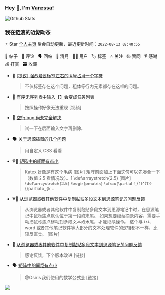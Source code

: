 ### Hey 👋, I'm [Vanessa](http://vanessa.b3log.org/)!

![Github Stats](https://github-readme-stats.vercel.app/api?username=Vanessa219&show_icons=true)

<!--events start -->

### 我在[链滴](https://ld246.com)的近期动态

⭐️ Star [个人主页](https://github.com/Vanessa219/Vanessa219) 后会自动更新，最近更新时间：`2022-08-13 08:40:55`

📝 帖子 &nbsp; 💬 评论 &nbsp; 🗣 回帖 &nbsp; 🌙 清月 &nbsp; 👨‍💻 用户 &nbsp; 🏷️ 标签 &nbsp; ⭐️ 关注 &nbsp; 👍 赞同 &nbsp; 💗 感谢 &nbsp; 💰 打赏 &nbsp; 🗃 收藏

* 💬 [[提议] 强烈建议标签左右的 #号占用一个字符](https://ld246.com/article/1659974936552/comment/1660309978222#comments)

  > 不仅标签存在这个问题，粗体等行内元素都存在这样的问题。
* 💬 [有序无序列表中输入【】会变成任务列表](https://ld246.com/article/1660187578844/comment/1660309733725#comments)

  > 按照操作好像无法重现 [视频]
* 💬 [空行 bug 尚未完全解决](https://ld246.com/article/1660002202958/comment/1660008450680#comments)

  > 试一下在后面输入文字再删除。
* 🗣 [关于思源插图的几个问题](https://ld246.com/article/1659694208428/comment/1659758804145#comments)

  > 用自定义 CSS 看看
* 💗💬 [矩阵中的间距有点小](https://ld246.com/article/1659684982336/comment/1659799302697#comments)

  > Katex 好像是有这个毛病 [图片] 矩阵前面加上下面这句可以先凑合一下（数值 2.5 看情况改）。1 \def\arraystretch{2.5} [图片] \def\arraystretch{2.5} \begin{pmatrix} \cfrac{\partial f_{1}^{1}}{\partial x_{k ..
* 💗📝 [从浏览器或者其他软件中复制黏贴多段文本到思源笔记的问题反馈](https://ld246.com/article/1659748035375)

  > 从浏览器或者其他软件中复制黏贴多段文本到思源笔记中时，在思源笔记中鼠标焦点默认位于第一段的末尾。 如果想要继续摘录内容，需要手动把鼠标焦点移动到多段文本的末尾，才能继续操作。 这个与 txt、word 或者其他笔记软件等大部分的文本处理软件的逻辑都不一样，比较反直觉。 [图片]
* 💬 [从浏览器或者其他软件中复制黏贴多段文本到思源笔记的问题反馈](https://ld246.com/article/1659748035375/comment/1659779546696#comments)

  > 感谢反馈，下个版本改进 [链接]
* 🗣 [矩阵中的间距有点小](https://ld246.com/article/1659684982336/comment/1659703207340#comments)

  > @Osiris 我们使用的数学公式是 [链接]


<!--events end -->

<a title="Hits" target="_blank" href="https://github.com/Vanessa219/Vanessa219"><img src="https://hits.b3log.org/Vanessa219/Vanessa219.svg"></a>
